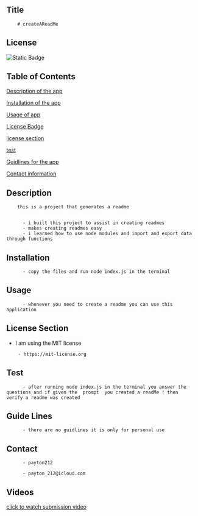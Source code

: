 
  ## Title
        # createAReadMe
 
          
## License
![Static Badge](https://img.shields.io/badge/License-%20MIT%20License-red)

   
  ## Table of Contents

[Description of the app](#description)


[Installation of the app](#installation)


[Usage of app](#usage)


[License Badge](#license)


[license section](#license-section)


[test](#test)


[Guidlines for the app](#guide-lines)


[Contact information](#contact)
         

    
 ## Description
        this is a project that generates a readme

        
          - i built this project to assist in creating readmes
          - makes creating readmes easy
          - i learned how to use node modules and import and export data through functions 

    
  ## Installation

          - copy the files and run node index.js in the terminal
           

    
  ## Usage

          - whenever you need to create a readme you can use this application







        
 
## License Section
 - I am using the MIT license
             
        - https://mit-license.org

     


     
  ## Test
          - after running node index.js in the terminal you answer the questions and if given the  prompt  you created a readMe ! then  verify a readme was created 

     
 ## Guide Lines
          - there are no guidlines it is only for personal use

    
  ## Contact

          - payton212

          - payton_212@icloud.com

## Videos

[click to watch submission video](https://youtu.be/AbpQUzFBe9Y?si=dtnngYPQ70FCrJsB)

